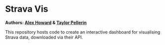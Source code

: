 # Strava Vis

**Authors: [Alex Howard](https://github.com/ajhoward7) & [Taylor Pellerin](https://github.com/tjpell)**

This repository hosts code to create an interactive dashboard for visualising Strava data, downloaded via their API.
